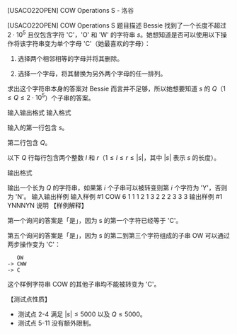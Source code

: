 



[USACO22OPEN] COW Operations S - 洛谷














[USACO22OPEN] COW Operations S
题目描述
Bessie 找到了一个长度不超过 $2 \cdot 10^5$ 且仅包含字符 'C'，'O' 和 'W' 的字符串 $s$。她想知道是否可以使用以下操作将该字符串变为单个字母 'C'（她最喜欢的字母）：

1. 选择两个相邻相等的字母并将其删除。

2. 选择一个字母，将其替换为另外两个字母的任一排列。

求出这个字符串本身的答案对 Bessie 而言并不足够，所以她想要知道 $s$ 的 $Q$（$1\le Q\le 2\cdot 10^5$）个子串的答案。

输入输出格式
输入格式

输入的第一行包含 $s$。

第二行包含 $Q$。

以下 $Q$ 行每行包含两个整数 $l$ 和 $r$（$1\le l\le r\le |s|$，其中 $|s|$ 表示 $s$ 的长度）。

输出格式

输出一个长为 $Q$ 的字符串，如果第 $i$ 个子串可以被转变则第 $i$ 个字符为 'Y'，否则为 'N'。
输入输出样例
输入样例 #1
COW
6
1 1
1 2
1 3
2 2
2 3
3 3
输出样例 #1
YNNNYN
说明
【样例解释】

第一个询问的答案是「是」，因为 s 的第一个字符已经等于 'C'。

第五个询问的答案是「是」，因为 s 的第二到第三个字符组成的子串 OW 可以通过两步操作变为 'C'：

```
   OW
-> CWW
-> C
```

这个样例字符串 COW 的其他子串均不能被转变为 'C'。

【测试点性质】

- 测试点 2-4 满足 $|s|\le 5000$ 以及 $Q\le 5000$。
- 测试点 5-11 没有额外限制。






